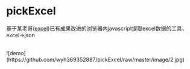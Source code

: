 # pickExcel


基于某老哥([excel](https://github.com/wwhgtt/excel))已有成果改进的浏览器内javascript提取excel数据的工具，excel→json
<br/>

<br/>
![demo](https://github.com/wyh369352887/pickExcel/raw/master/image/2.jpg)

